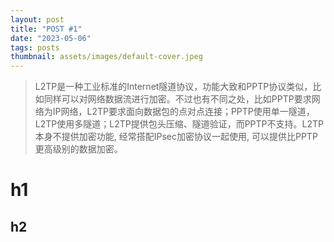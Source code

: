 ```yaml
---
layout: post
title: "POST #1"
date: "2023-05-06"
tags: posts
thumbnail: assets/images/default-cover.jpeg
---
```


> L2TP是一种工业标准的Internet隧道协议，功能大致和PPTP协议类似，比如同样可以对网络数据流进行加密。<!-- more -->不过也有不同之处，比如PPTP要求网络为IP网络，L2TP要求面向数据包的点对点连接；PPTP使用单一隧道，L2TP使用多隧道；L2TP提供包头压缩、隧道验证，而PPTP不支持。L2TP本身不提供加密功能, 经常搭配IPsec加密协议一起使用, 可以提供比PPTP更高级别的数据加密。


# h1


## h2
